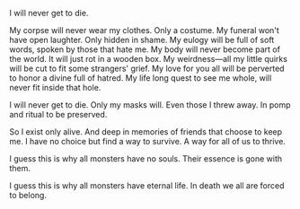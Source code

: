 I will never get to die.

My corpse will never wear my clothes.
Only a costume.
My funeral won't have open laughter.
Only hidden in shame.
My eulogy will be full of soft words,
spoken by those that hate me.
My body will never become part of the world.
It will just rot in a wooden box.
My weirdness—all my little quirks
will be cut to fit some strangers' grief.
My love for you all will be perverted 
to honor a divine full of hatred.
My life long quest to see me whole,
will never fit inside that hole.

I will never get to die. 
Only my masks will.
Even those I threw away.
In pomp and ritual to be preserved.

So I exist only alive.
And deep in memories of friends that choose to keep me.
I have no choice but find a way to survive.
A way for all of us to thrive.
 
I guess this is why all monsters have no souls.
Their essence is gone with them.

I guess this is why all monsters have eternal life.
In death we all are forced to belong.
